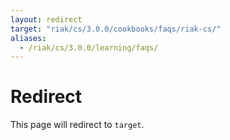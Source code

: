 ```yaml
---
layout: redirect
target: "riak/cs/3.0.0/cookbooks/faqs/riak-cs/"
aliases:
  - /riak/cs/3.0.0/learning/faqs/
---
```


# Redirect

This page will redirect to `target`.
